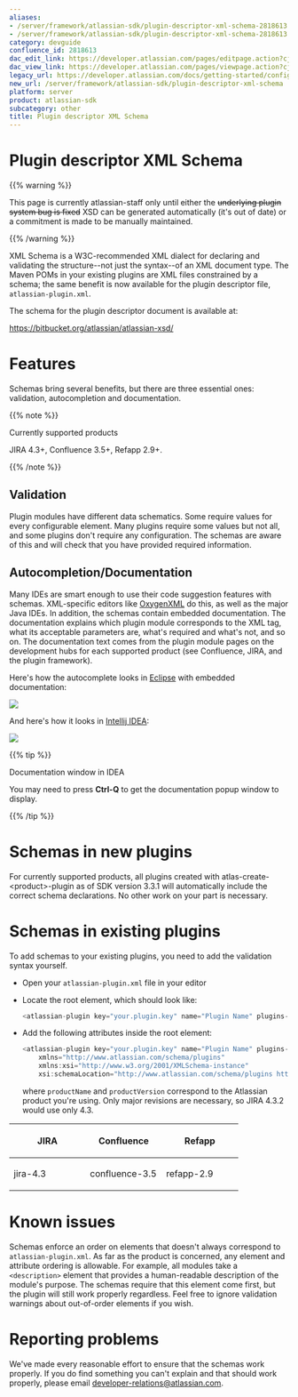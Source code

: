 ```yaml
---
aliases:
- /server/framework/atlassian-sdk/plugin-descriptor-xml-schema-2818613.html
- /server/framework/atlassian-sdk/plugin-descriptor-xml-schema-2818613.md
category: devguide
confluence_id: 2818613
dac_edit_link: https://developer.atlassian.com/pages/editpage.action?cjm=wozere&pageId=2818613
dac_view_link: https://developer.atlassian.com/pages/viewpage.action?cjm=wozere&pageId=2818613
legacy_url: https://developer.atlassian.com/docs/getting-started/configuring-the-plugin-descriptor/plugin-descriptor-xml-schema
new_url: /server/framework/atlassian-sdk/plugin-descriptor-xml-schema
platform: server
product: atlassian-sdk
subcategory: other
title: Plugin descriptor XML Schema
---
```

# Plugin descriptor XML Schema

{{% warning %}}

This page is currently atlassian-staff only until either the ~~underlying plugin system bug is fixed~~ XSD can be generated automatically (it's out of date) or a commitment is made to be manually maintained.

{{% /warning %}}

XML Schema is a W3C-recommended XML dialect for declaring and validating the structure--not just the syntax--of an XML document type. The Maven POMs in your existing plugins are XML files constrained by a schema; the same benefit is now available for the plugin descriptor file, `atlassian-plugin.xml`.

The schema for the plugin descriptor document is available at: <a href="https://bitbucket.org/atlassian/atlassian-xsd/" class="external-link"></a>

<a href="https://bitbucket.org/atlassian/atlassian-xsd/" class="uri external-link">https://bitbucket.org/atlassian/atlassian-xsd/</a>

# Features

Schemas bring several benefits, but there are three essential ones: validation, autocompletion and documentation.

{{% note %}}

Currently supported products

JIRA 4.3+, Confluence 3.5+, Refapp 2.9+.

{{% /note %}}

## Validation

Plugin modules have different data schematics. Some require values for every configurable element. Many plugins require some values but not all, and some plugins don't require any configuration. The schemas are aware of this and will check that you have provided required information.

## Autocompletion/Documentation

Many IDEs are smart enough to use their code suggestion features with schemas. XML-specific editors like <a href="http://www.oxygenxml.com" class="external-link">OxygenXML</a> do this, as well as the major Java IDEs. In addition, the schemas contain embedded documentation. The documentation explains which plugin module corresponds to the XML tag, what its acceptable parameters are, what's required and what's not, and so on. The documentation text comes from the plugin module pages on the development hubs for each supported product (see Confluence, JIRA, and the plugin framework).

Here's how the autocomplete looks in <a href="http://eclipse.org" class="external-link">Eclipse</a> with embedded documentation:

![](/server/framework/atlassian-sdk/images/eclipse-autocomplete.png)

And here's how it looks in <a href="http://jetbrains.com/intellij" class="external-link">Intellij IDEA</a>:

![](/server/framework/atlassian-sdk/images/idea-autocomplete.png)

{{% tip %}}

Documentation window in IDEA

You may need to press **Ctrl-Q** to get the documentation popup window to display.

{{% /tip %}}

# Schemas in new plugins

For currently supported products, all plugins created with atlas-create-&lt;product&gt;-plugin as of SDK version 3.3.1 will automatically include the correct schema declarations. No other work on your part is necessary.

# Schemas in existing plugins

To add schemas to your existing plugins, you need to add the validation syntax yourself.

-   Open your `atlassian-plugin.xml` file in your editor
-   Locate the root element, which should look like:

    ``` javascript
    <atlassian-plugin key="your.plugin.key" name="Plugin Name" plugins-version="2">
    ```

-   Add the following attributes inside the root element:

    ``` javascript
    <atlassian-plugin key="your.plugin.key" name="Plugin Name" plugins-version="2"
        xmlns="http://www.atlassian.com/schema/plugins"
        xmlns:xsi="http://www.w3.org/2001/XMLSchema-instance"
        xsi:schemaLocation="http://www.atlassian.com/schema/plugins http://schema.atlassian.com/productName/productName-productVersion.xsd">
    ```

    where `productName` and `productVersion` correspond to the Atlassian product you're using. Only major revisions are necessary, so JIRA 4.3.2 would use only 4.3.

<table>
<colgroup>
<col style="width: 33%" />
<col style="width: 33%" />
<col style="width: 33%" />
</colgroup>
<thead>
<tr class="header">
<th><p>JIRA</p></th>
<th><p>Confluence</p></th>
<th><p>Refapp</p></th>
</tr>
</thead>
<tbody>
<tr class="odd">
<td><p>jira-4.3</p></td>
<td><p>confluence-3.5</p></td>
<td><p>refapp-2.9</p></td>
</tr>
</tbody>
</table>

# Known issues

Schemas enforce an order on elements that doesn't always correspond to `atlassian-plugin.xml`. As far as the product is concerned, any element and attribute ordering is allowable. For example, all modules take a `<description>` element that provides a human-readable description of the module's purpose. The schemas require that this element come first, but the plugin will still work properly regardless. Feel free to ignore validation warnings about out-of-order elements if you wish.

# Reporting problems

We've made every reasonable effort to ensure that the schemas work properly. If you do find something you can't explain and that should work properly, please email developer-relations@atlassian.com.






